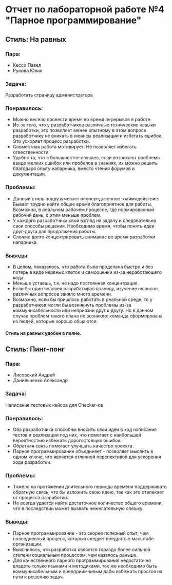 # Отчет по лабораторной работе №4 "Парное программирование"

## Стиль: На равных
### Пара: 
- Кессо Павел
- Рунова Юлия
### Задача: 
Разработать страницу администратора
### Понравилось:
- Можно весело провести время во время перерывов в работе.
- Из-за того, что у разработчиков различные технические навыки разработки, это позволяет менее опытному в этом вопросе разработчику не вникать в нюансы реализации и избегать ошибок. Это ускоряет процесс разработки.
- Совместная работа мотивирует. Не позволяет избегать отвественности.
- Удобно то, что в большинстве случаев, если возникают проблемы ввиде мелких ошибок или пробелов в знаниях,
их можно решить благодаря опыту напарника, вместо чтения форумов и документации.
### Проблемы:
- Данный стиль подрузумевает непосредсвенное взаимодействие. Бывает трудно найти общее время благоприятное для работы. Возможно, в реальном рабочем процессе, где нормированный рабочий день, с этим меньше проблем. 
- У каждого разработчика свой взгляд на задачу и следовательно свои способы решения. Необходимо время, чтобы понять идеи друг-друга для продолжения работы.
- Сложно долго концентрировать внимание во время разработки напарника.
### Выводы:
- В целом, показалось, что работа была проделана быстро и без потерь в виде нервных клеток и самооценки из-за неработающего кода.
- Меньше устаешь, т.к. не надо постоянная концентрация.
- Если бы один человек разрабатывал сраницу, изучение нюансов различных вопросов заняло много времени.
- Возможно, если бы пришлось работать в реальной среде, то у разработчиков могли бы возникнуть проблемы из-за коммуникабельности или неприязни друг к другу. Но в данном случае проблем такого плана не возникло: команда сформирована из людей, которые хорошо общаются.
#### Стиль на равных удобен в полне. 

## Стиль: Пинг-понг
### Пара: 
- Лисовский Андрей
- Данильченко Александр
### Задача: 
Написание тестовых кейсов для Checker-ов

### Понравилось:
- Оба разработчика способны вносить свои идеи в ход написания тестов и реализации под них, что помогает с наибольшей вероятностью избежать дорогостоящих ошибок.
- Обратная связь помогает улучшать качество проекта.
- Парное программирование объединяет - позволяет мыслить в одном ключе, что является отличной перспективой для ускорения хода разработки.

### Проблемы:
- Тяжело на протяжении длительного периода времени поддерживать обратную связь, что бы изложить свою идею, так как это отвлекает от процесса разработки. 
- Не всегда удается найти достаточное количество общего времени, что в последствии может вызвать нежелательную спешку.

### Выводы:
- Парное программирование - это скорее полезный опыт, чем повседневный процесс, который следует внедрять в масштабе организации.
- Выяснилось, что разработка является гораздо более сильной степени социальным процессом, чем казалось раньше.
- Для качественного парного программирования недостаточно владеть только языками и методиками. так же необходимо быть коммуникабельным и предприимчивым дабы избежать простоя на пути к решению задач.


